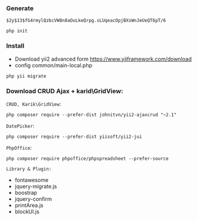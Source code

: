 ### Generate
```
$2y$13$fG4rmylQzbcVW8n8aOuLkeQrpg.sLUqeacOpjBXsWnJeUeQT6pT/6
```
```
php init
```
### Install
- Download yii2 advanced form https://www.yiiframework.com/download
- config common/main-local.php
```
php yii migrate
```

### Download CRUD Ajax + karid\GridView: 
`CRUD, Karik\GridView`: 
```
php composer require --prefer-dist johnitvn/yii2-ajaxcrud "~2.1"
```
`DatePicker`: 
```
php composer require --prefer-dist yiisoft/yii2-jui
```
`PhpOffice`: 
```
php composer require phpoffice/phpspreadsheet --prefer-source
```
`Library & Plugin:`
* fontawesome
* jquery-migrate.js
* boostrap
* jquery-confirm
* printArea.js
* blockUI.js
